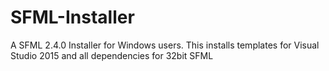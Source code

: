 # SFML-Installer
A SFML 2.4.0 Installer for Windows users. This installs templates for Visual Studio 2015 and all dependencies for 32bit SFML
